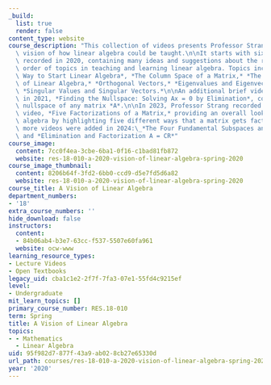 ```yaml
---
_build:
  list: true
  render: false
content_type: website
course_description: "This collection of videos presents Professor Strang\u2019s updated\
  \ vision of how linear algebra could be taught.\n\nIt starts with six brief videos,\
  \ recorded in 2020, containing many ideas and suggestions about the recommended\
  \ order of topics in teaching and learning linear algebra. Topics include *A New\
  \ Way to Start Linear Algebra*, *The Column Space of a Matrix,* *The Big Picture\
  \ of Linear Algebra,* *Orthogonal Vectors,* *Eigenvalues and Eigenvectors,* and\
  \ *Singular Values and Singular Vectors.*\n\nAn additional brief video, recorded\
  \ in 2021, *Finding the Nullspace: Solving Ax = 0 by Elimination*, computes the\
  \ nullspace of any matrix *A*.\n\nIn 2023, Professor Strang recorded a new one-hour\
  \ video, *Five Factorizations of a Matrix,* providing an overall look at linear\
  \ algebra by highlighting five different ways that a matrix gets factored.\n\nTwo\
  \ more videos were added in 2024:\_*The Four Fundamental Subspaces and Least Squares*\
  \ and *Elimination and Factorization A = CR*"
course_image:
  content: 7cc0f4ea-3cbe-6ba1-0f16-c1bad81fb872
  website: res-18-010-a-2020-vision-of-linear-algebra-spring-2020
course_image_thumbnail:
  content: 8206b64f-3fd2-6bb0-ccd9-d5e7fd5d6a82
  website: res-18-010-a-2020-vision-of-linear-algebra-spring-2020
course_title: A Vision of Linear Algebra
department_numbers:
- '18'
extra_course_numbers: ''
hide_download: false
instructors:
  content:
  - 84b06ab4-b3e7-63cc-f537-5507e60fa961
  website: ocw-www
learning_resource_types:
- Lecture Videos
- Open Textbooks
legacy_uid: cba1c1e2-2f7f-7fa3-07e1-55fd4c9215ef
level:
- Undergraduate
mit_learn_topics: []
primary_course_number: RES.18-010
term: Spring
title: A Vision of Linear Algebra
topics:
- - Mathematics
  - Linear Algebra
uid: 95f982d7-877f-43a9-ab02-8cb27e65330d
url_path: courses/res-18-010-a-2020-vision-of-linear-algebra-spring-2020
year: '2020'
---
```

